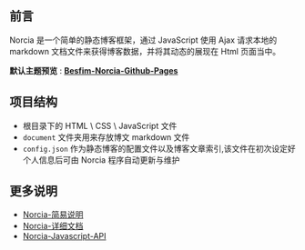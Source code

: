 ## 前言
Norcia 是一个简单的静态博客框架，通过 JavaScript 使用 Ajax 请求本地的 markdown 文档文件来获得博客数据，并将其动态的展现在 Html 页面当中。

**默认主题预览** : **[Besfim-Norcia-Github-Pages](https://besfim.github.io/Norcia/)**

## 项目结构
 - 根目录下的 HTML \ CSS \ JavaScript 文件
 - `document` 文件夹用来存放博文 markdown 文件
 - `config.json` 作为静态博客的配置文件以及博客文章索引,该文件在初次设定好个人信息后可由 Norcia 程序自动更新与维护
 
## 更多说明
 - [Norcia-简易说明](document/Norcia%20简易说明.md)
 - [Norcia-详细文档](document/Norcia%20详细文档.md)
 - [Norcia-Javascript-API](document/Norcia%20的%20Javascript%20API.md)

